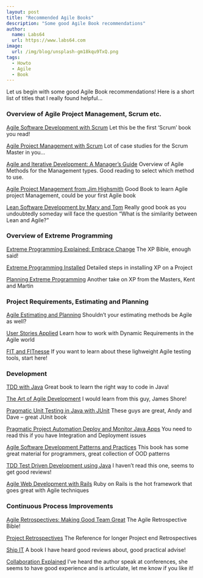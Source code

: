 ```yaml
---
layout: post
title: "Recommended Agile Books"
description: "Some good Agile Book recommendations"
author:
  name: Labs64
  url: https://www.labs64.com
image:
  url: /img/blog/unsplash-gm18kqu9TxQ.png
tags:
  - Howto
  - Agile
  - Book
---
```


Let us begin with some good Agile Book recommendations! Here is a short list of titles that I really found helpful…

### Overview of Agile Project Management, Scrum etc.

<a href="https://www.amazon.com/Agile-Software-Development-SCRUM-Schwaber/dp/0130676349/ref=pd_bbs_sr_2/103-1604320-4330200?ie=UTF8&s=books&qid=1177366449&sr=8-2" target="_blank" rel="nofollow">Agile Software Development with Scrum</a> Let this be the first &#8216;Scrum&#8217; book you read!

<a href="https://www.amazon.com/Agile-Project-Management-Developer-Practices-ebook/dp/B00JDMPOZW/ref=sr_1_1?ie=UTF8&qid=1482785336&sr=8-1&keywords=Agile+Project+Management+with+Scrum" target="_blank" rel="nofollow">Agile Project Management with Scrum</a> Lot of case studies for the Scrum Master in you…

<a href="https://www.amazon.com/Agile-Iterative-Development-Managers-Guide/dp/0131111558/ref=pd_bbs_sr_1/103-1604320-4330200?ie=UTF8&s=books&qid=1177367511&sr=8-1" target="_blank" rel="nofollow">Agile and Iterative Development: A Manager&#8217;s Guide</a> Overview of Agile Methods for the Management types. Good reading to select which method to use.

<a href="https://www.amazon.com/Agile-Project-Management-Innovative-Development/dp/0321219775/ref=pd_bbs_9?ie=UTF8&s=books&qid=1204744114&sr=8-9" target="_blank" rel="nofollow">Agile Project Management from Jim Highsmith</a> Good Book to learn Agile project Management, could be your first Agile book

<a href="https://www.amazon.com/Lean-Software-Development-Toolkit-Managers/dp/0321150783/ref=pd_bbs_sr_2/103-1604320-4330200?ie=UTF8&s=books&qid=1177367554&sr=8-2" target="_blank" rel="nofollow">Lean Software Development by Mary and Tom</a> Really good book as you undoubtedly someday will face the question &#8220;What is the similarity between Lean and Agile?&#8221;

### Overview of Extreme Programming

<a href="https://www.amazon.com/Extreme-Programming-Explained-Embrace-Change/dp/0321278658/ref=pd_bbs_sr_1/103-1604320-4330200?ie=UTF8&s=books&qid=1177367425&sr=8-1" target="_blank" rel="nofollow">Extreme Programming Explained: Embrace Change</a> The XP Bible, enough said!

<a href="https://www.amazon.com/Extreme-Programming-Installed-Ron-Jeffries/dp/0201708426/ref=pd_bbs_sr_5/103-1604320-4330200?ie=UTF8&s=books&qid=1177367425&sr=8-5" target="_blank" rel="nofollow">Extreme Programming Installed</a> Detailed steps in installing XP on a Project

<a href="https://www.amazon.com/Planning-Extreme-Programming-Kent-Beck/dp/0201710919/ref=pd_bbs_sr_2/103-1604320-4330200?ie=UTF8&s=books&qid=1177367425&sr=8-2" target="_blank" rel="nofollow">Planning Extreme Programming</a> Another take on XP from the Masters, Kent and Martin

### Project Requirements, Estimating and Planning

<a href="https://www.amazon.com/Agile-Estimating-Planning-Robert-Martin/dp/0131479415/ref=pd_bbs_sr_1/103-1604320-4330200?ie=UTF8&s=books&qid=1177367315&sr=8-1" target="_blank" rel="nofollow">Agile Estimating and Planning</a> Shouldn&#8217;t your estimating methods be Agile as well?

<a href="https://www.amazon.com/User-Stories-Applied-Development-Addison-Wesley/dp/0321205685/ref=pd_bbs_sr_2/103-1604320-4330200?ie=UTF8&s=books&qid=1177367315&sr=8-2" target="_blank" rel="nofollow">User Stories Applied</a> Learn how to work with Dynamic Requirements in the Agile world

<a href="https://www.amazon.com/Fit-Developing-Software-Framework-Integrated/dp/0321269349/ref=pd_bbs_2?ie=UTF8&s=books&qid=1204745668&sr=8-2" target="_blank" rel="nofollow">FIT and FITnesse</a> If you want to learn about these lighweight Agile testing tools, start here!

### Development

<a href="https://www.amazon.com/Agile-Java-TM-Test-Driven-Development/dp/0131482394/ref=sr_1_5?ie=UTF8&s=books&qid=1204745731&sr=1-5" target="_blank" rel="nofollow">TDD with Java</a> Great book to learn the right way to code in Java!

<a href="https://www.amazon.com/Art-Agile-Development-James-Shore/dp/0596527675/ref=pd_bbs_sr_3?ie=UTF8&s=books&qid=1204744114&sr=8-3" target="_blank" rel="nofollow">The Art of Agile Development</a> I would learn from this guy, James Shore!

<a href="https://www.amazon.com/Pragmatic-Unit-Testing-Java-JUnit/dp/0974514012/ref=sr_1_10?ie=UTF8&s=books&qid=1204744257&sr=1-10" target="_blank" rel="nofollow">Pragmatic Unit Testing in Java with JUnit</a> These guys are great, Andy and Dave &#8211; great JUnit book

<a href="https://www.amazon.com/Pragmatic-Project-Automation-Deploy-Monitor/dp/0974514039/ref=pd_bxgy_b_text_b" target="_blank" rel="nofollow">Pragmatic Project Automation Deploy and Monitor Java Apps</a> You need to read this if you have Integration and Deployment issues

<a href="https://www.amazon.com/Software-Development-Principles-Patterns-Practices/dp/0135974445/ref=pd_bbs_sr_1?ie=UTF8&s=books&qid=1204744425&sr=1-1" target="_blank" rel="nofollow">Agile Software Development Patterns and Practices</a> This book has some great material for programmers, great collection of OOD patterns

<a href="https://www.amazon.com/Test-Driven-Acceptance-Java-Developers/dp/1932394850/ref=pd_bxgy_b_text_b" target="_blank" rel="nofollow">TDD Test Driven Development using Java</a> I haven&#8217;t read this one, seems to get good reviews!

<a href="https://www.amazon.com/Agile-Web-Development-Rails-2nd/dp/0977616630/ref=sr_1_15?ie=UTF8&s=books&qid=1204744114&sr=8-15" target="_blank" rel="nofollow">Agile Web Development with Rails</a> Ruby on Rails is the hot framework that goes great with Agile techniques

### Continuous Process Improvements

<a href="https://www.amazon.com/Agile-Retrospectives-Making-Teams-Great/dp/0977616649/ref=pd_bbs_sr_1/103-1604320-4330200?ie=UTF8&s=books&qid=1177367363&sr=8-1" target="_blank" rel="nofollow">Agile Retrospectives: Making Good Team Great</a> The Agile Retrospective Bible!

<a href="https://www.amazon.com/Project-Retrospectives-Handbook-Team-Reviews/dp/0932633447/ref=pd_bbs_sr_1/103-1604320-4330200?ie=UTF8&s=books&qid=1177367383&sr=8-1" target="_blank" rel="nofollow">Project Retrospectives</a> The Reference for longer Project end Retrospectives

<a href="https://www.amazon.com/Practical-Guide-Successful-Software-Projects/dp/0974514047/ref=sr_1_7?ie=UTF8&s=books&qid=1204745878&sr=1-7" target="_blank" rel="nofollow">Ship IT</a> A book I have heard good reviews about, good practical advise!

<a href="https://www.amazon.com/o/ASIN/0321268776/002-5811903-8328845?SubscriptionId=19BAZMZQFZJ6G2QYGCG2" target="_blank" rel="nofollow">Collaboration Explained</a> I&#8217;ve heard the author speak at conferences, she seems to have good experience and is articulate, let me know if you like it!
